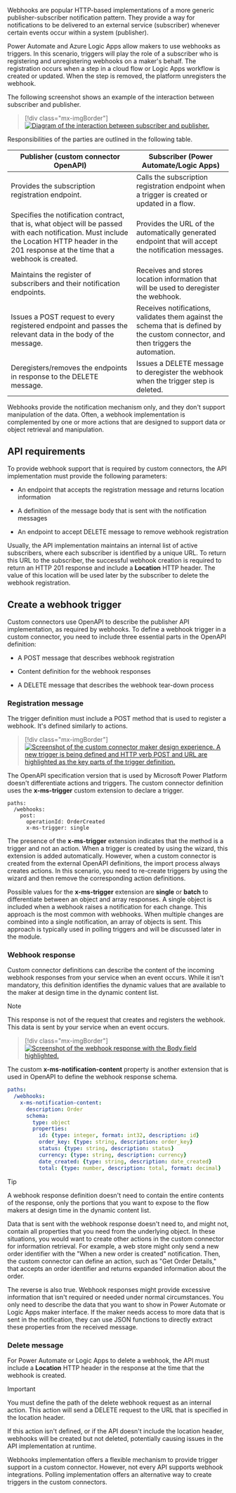 Webhooks are popular HTTP-based implementations of a more generic publisher-subscriber notification pattern. They provide a way for notifications to be delivered to an external service (subscriber) whenever certain events occur within a system (publisher).

Power Automate and Azure Logic Apps allow makers to use webhooks as triggers. In this scenario, triggers will play the role of a subscriber who is registering and unregistering webhooks on a maker's behalf. The registration occurs when a step in a cloud flow or Logic Apps workflow is created or updated. When the step is removed, the platform unregisters the webhook.

The following screenshot shows an example of the interaction between subscriber and publisher.

> [!div class="mx-imgBorder"]
> [![Diagram of the interaction between subscriber and publisher.](../media/subscriber-publisher-interaction.png)](../media/subscriber-publisher-interaction.png#lightbox)

Responsibilities of the parties are outlined in the following table.

|     Publisher (custom connector OpenAPI)                                                                                                                                                            |     Subscriber (Power Automate/Logic Apps)                                                                                      |
|-----------------------------------------------------------------------------------------------------------------------------------------------------------------------------------------------------|---------------------------------------------------------------------------------------------------------------------------------|
|     Provides the subscription registration endpoint.                                                                                                                                                |     Calls the subscription registration endpoint when a trigger is   created or updated in a flow.                              |
|     Specifies the notification contract, that is, what object will be   passed with each notification.     Must include the Location HTTP header in the 201 response at   the time that a webhook is created.    |     Provides the URL of the automatically generated endpoint that will   accept the notification messages.                      |
|     Maintains the register of subscribers and their notification   endpoints.                                                                                                                       |     Receives and stores location information that will be used to   deregister the webhook.                                     |
|     Issues a POST request to every registered endpoint and passes the   relevant data in the body of the message.                                                                                   |     Receives notifications, validates them against the schema that is defined   by the custom connector, and then triggers the automation.    |
|     Deregisters/removes the endpoints in response to the DELETE message.                                                                                                                                |     Issues a DELETE message to deregister the webhook when the trigger   step is deleted.                                       |

Webhooks provide the notification mechanism only, and they don't support manipulation of the data. Often, a webhook implementation is complemented by one or more actions that are designed to support data or object retrieval and manipulation.

## API requirements

To provide webhook support that is required by custom connectors, the API implementation must provide the following parameters:

-   An endpoint that accepts the registration message and returns location information

-   A definition of the message body that is sent with the notification messages

-   An endpoint to accept DELETE message to remove webhook registration

Usually, the API implementation maintains an internal list of active subscribers, where each subscriber is identified by a unique URL. To return this URL to the subscriber, the successful webhook creation is required to return an HTTP 201 response and include a **Location** HTTP header. The value of this location will be used later by the subscriber to delete the webhook registration.

## Create a webhook trigger

Custom connectors use OpenAPI to describe the publisher API implementation, as required by webhooks. To define a webhook trigger in a custom connector, you need to include three essential parts in the OpenAPI definition:

-   A POST message that describes webhook registration

-   Content definition for the webhook responses

-   A DELETE message that describes the webhook tear-down process

### Registration message

The trigger definition must include a POST method that is used to register a webhook. It's defined similarly to actions.

> [!div class="mx-imgBorder"]
> [![Screenshot of the custom connector maker design experience. A new trigger is being defined and HTTP verb POST and URL are highlighted as the key parts of the trigger definition.](../media/trigger-post-method.png)](../media/trigger-post-method.png#lightbox)

The OpenAPI specification version that is used by Microsoft Power Platform doesn't differentiate actions and triggers. The custom connector definition uses the **x-ms-trigger** custom extension to declare a trigger.

```
paths:
  /webhooks:
    post:
      operationId: OrderCreated
      x-ms-trigger: single
```

The presence of the **x-ms-trigger** extension indicates that the method is a trigger and not an action. When a trigger is created by using the wizard, this extension is added automatically. However, when a custom connector is created from the external OpenAPI definitions, the import process always creates actions. In this scenario, you need to re-create triggers by using the wizard and then remove the corresponding action definitions.

Possible values for the **x-ms-trigger** extension are **single** or **batch** to differentiate between an object and array responses. A single object is included when a webhook raises a notification for each change. This approach is the most common with webhooks. When multiple changes are combined into a single notification, an array of objects is sent. This approach is typically used in polling triggers and will be discussed later in the module.

### Webhook response

Custom connector definitions can describe the content of the incoming webhook responses from your service when an event occurs. While it isn't mandatory, this definition identifies the dynamic values that are available to the maker at design time in the dynamic content list.

> [!NOTE]
> This response is not of the request that creates and registers the webhook. This data is sent by your service when an event occurs.

> [!div class="mx-imgBorder"]
> [![Screenshot of the webhook response with the Body field highlighted.](../media/webhook-response.png)](../media/webhook-response.png#lightbox)

The custom **x-ms-notification-content** property is another extension that is used in OpenAPI to define the webhook response schema.

```yaml
paths:
  /webhooks:
    x-ms-notification-content:
      description: Order
      schema:
        type: object
        properties:
          id: {type: integer, format: int32, description: id}
          order_key: {type: string, description: order_key}
          status: {type: string, description: status}
          currency: {type: string, description: currency}
          date_created: {type: string, description: date_created}
          total: {type: number, description: total, format: decimal}
```

> [!TIP]
> A webhook response definition doesn't need to contain the entire contents of the response, only the portions that you want to expose to the flow makers at design time in the dynamic content list.

Data that is sent with the webhook response doesn't need to, and might not, contain all properties that you need from the underlying object. In these situations, you would want to create other actions in the custom connector for information retrieval. For example, a web store might only send a new order identifier with the "When a new order is created" notification. Then, the custom connector can define an action, such as "Get Order Details," that accepts an order identifier and returns expanded information about the order.

The reverse is also true. Webhook responses might provide excessive information that isn't required or needed under normal circumstances. You only need to describe the data that you want to show in Power Automate or Logic Apps maker interface. If the maker needs access to more data that is sent in the notification, they can use JSON functions to directly extract these properties from the received message.

### Delete message

For Power Automate or Logic Apps to delete a webhook, the API must include a **Location** HTTP header in the response at the time that the webhook is created.

> [!IMPORTANT]
> You must define the path of the delete webhook request as an internal action. This action will send a DELETE request to the URL that is specified in the location header.

If this action isn't defined, or if the API doesn't include the location header, webhooks will be created but not deleted, potentially causing issues in the API implementation at runtime.

Webhooks implementation offers a flexible mechanism to provide trigger support in a custom connector. However, not every API supports webhook integrations. Polling implementation offers an alternative way to create triggers in the custom connectors.
